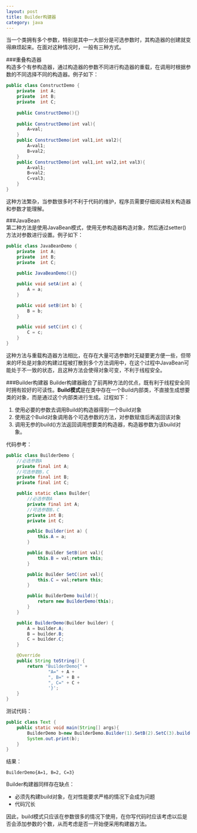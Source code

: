 ```yaml
---  
layout: post
title: Builder构建器
category: java
---
```


当一个类拥有多个参数，特别是其中一大部分是可选参数时，其构造器的创建就变得麻烦起来。在面对这种情况时，一般有三种方式。  

###重叠构造器  
构造多个有参构造器，通过构造器的参数不同进行构造器的重载，在调用时根据参数的不同选择不同的构造器。例子如下：  

```java
public class ConstructDemo {
    private  int A;
    private  int B;
    private  int C;
    
    public ConstructDemo(){}
    
    public ConstructDemo(int val){
        A=val;
    }
    public ConstructDemo(int val1,int val2){
        A=val1;
        B=val2;
    }
    public ConstructDemo(int val1,int val2,int val3){
        A=val1;
        B=val2;
        C=val3;
    }
}
```  
这种方法繁杂，当参数很多时不利于代码的维护，程序员需要仔细阅读相关构造器和参数才能理解。  

###JavaBean  
第二种方法是使用JavaBean模式，使用无参构造器构造对象，然后通过setter()方法对参数进行设置。例子如下：  

```java
public class JavaBeanDemo {
    private  int A;
    private  int B;
    private  int C;
    
    public JavaBeanDemo(){}

    public void setA(int a) {
        A = a;
    }

    public void setB(int b) {
        B = b;
    }

    public void setC(int c) {
        C = c;
    }
}
```
  
这种方法与重载构造器方法相比，在存在大量可选参数时无疑要更方便一些，但带来的坏处是对象的构建过程被打散到多个方法调用中，在这个过程中JavaBean可能处于不一致的状态，且这种方法会使得对象可变，不利于线程安全。  

###Builder构建器
Builder构建器融合了前两种方法的优点，既有利于线程安全同时拥有姣好的可读性。**Build模式**是在类中存在一个Build内部类，不直接生成想要类的对象，而是通过这个内部类进行生成。过程如下：  
1. 使用必要的参数去调用Build的构造器得到一个Build对象  
2. 使用这个Build对象调用各个可选参数的方法，对参数赋值后再返回该对象  
3. 调用无参的build()方法返回调用想要类的构造器，构造器参数为该build对象。  

代码参考：  

```java
public class BuilderDemo {
    //必选参数A
    private final int A;
    //可选参数B，C
    private final int B;
    private final int C;

    public static class Builder{
        //必选参数A
        private final int A;
        //可选参数B，C
        private int B;
        private int C;

        public Builder(int a) {
            this.A = a;
        }

        public Builder SetB(int val){
            this.B = val;return this;
        }

        public Builder SetC(int val){
            this.C = val;return this;
        }

        public BuilderDemo build(){
            return new BuilderDemo(this);
        }
    }

    public BuilderDemo(Builder builder) {
        A = builder.A;
        B = builder.B;
        C = builder.C;
    }

    @Override
    public String toString() {
        return "BuilderDemo{" +
                "A=" + A +
                ", B=" + B +
                ", C=" + C +
                '}';
    }
}
```

测试代码：

```java
public class Text {
    public static void main(String[] args){
        BuilderDemo b=new BuilderDemo.Builder(1).SetB(2).SetC(3).build();
        System.out.print(b);
    }
}
```

结果：

```
BuilderDemo{A=1, B=2, C=3}
```

Builder构建器同样存在缺点：  

- 必须先构建build对象，在对性能要求严格的情况下会成为问题  
- 代码冗长

因此，build模式只应该在参数很多的情况下使用，在你写代码时应该考虑以后是否会添加参数的个数，从而考虑是否一开始便采用构建器方法。
